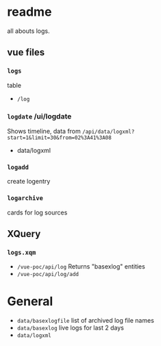 # readme

all abouts logs.

## vue files
### `logs`
table
- `/log`
###  `logdate` /ui/logdate
Shows timeline, data from
`/api/data/logxml?start=1&limit=30&from=02%3A41%3A08`
- data/logxml
### `logadd` 
create logentry
### `logarchive`
 cards for log sources
 
 
## XQuery
### `logs.xqm`

- `/vue-poc/api/log` Returns "basexlog" entities
- `/vue-poc/api/log/add` 

# General

- `data/basexlogfile` list of archived log file names
- `data/basexlog` live logs for last 2 days
- `data/logxml`
